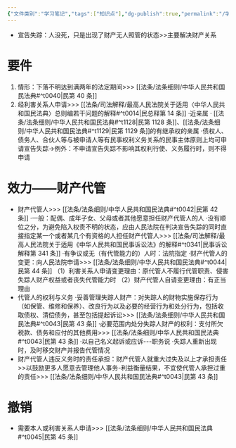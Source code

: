 ```yaml
---
{"文件类别":"学习笔记","tags":["知识点"],"dg-publish":true,"permalink":"/学习笔记/知识点cheese/宣告失踪/","dgPassFrontmatter":true,"created":"2024-07-04T13:27:01.891+08:00","updated":"2024-09-18T18:16:44.589+08:00"}
---
```


- 宣告失踪：人没死，只是出现了财产无人照管的状态>>主要解决财产关系

# 要件
1. 情形：下落不明达到满两年的法定期间>>> [[法条/法条细则/中华人民共和国民法典#^t0040\|民第 40 条]]
2. 经利害关系人申请>>> [[法条/司法解释/最高人民法院关于适用〈中华人民共和国民法典〉总则编若干问题的解释#^t0014\|民总释第 14 条]]
·近亲属
· [[法条/法条细则/中华人民共和国民法典#^t1128\|民第 1128 条]]、[[法条/法条细则/中华人民共和国民法典#^t1129\|民第 1129 条]]的有继承权的亲属
·债权人、债务人、合伙人等与被申请人等有民事权利义务关系的民事主体原则上均可申请宣告失踪→例外：不申请宣告失踪不影响其权利行使、义务履行时，则不得申请
# 效力——财产代管
- 财产代管人>>> [[法条/法条细则/中华人民共和国民法典#^t0042\|民第 42 条]]
·一般：配偶、成年子女、父母或者其他愿意担任财产代管人的人
·没有顺位之分，为避免陷入权责不明的状态，应由人民法院在判决宣告失踪的同时直接指定某一个或者某几个有资格的人担任财产代管人>>> [[法条/司法解释/最高人民法院关于适用《中华人民共和国民事诉讼法》的解释#^t0341\|民事诉讼解释第 341 条]]
·有争议或无（有代管能力的）人时：法院指定
·财产代管人的变更：向人民法院申请>>> [[法条/法条细则/中华人民共和国民法典#^t0044\|民第 44 条]]
（1）利害关系人申请变更理由：原代管人不履行代管职责、侵害失踪人财产权益或者丧失代管能力时
（2）财产代管人自请变更理由：有正当理由
- 代管人的权利与义务
·妥善管理失踪人财产：对失踪人的财物实施保存行为（如保管、维修和保养）、改良行为以及必要的经营行为和处分行为，包括收取债权、清偿债务，甚至包括提起诉讼>>> [[法条/法条细则/中华人民共和国民法典#^t0043\|民第 43 条]]
·必要范围内处分失踪人财产的权利：支付所欠税款、债务和应付的其他费用>>> [[法条/法条细则/中华人民共和国民法典#^t0043\|民第 43 条]]
·以自己名义起诉或应诉---职务说
·失踪人重新出现时，及时移交财产并报告代管情况
- 财产代管人违反义务时的责任承担：财产代管人就重大过失及以上才承担责任>>以鼓励更多人愿意去管理他人事务-利益衡量结果，不宜使代管人承担过重的责任>>> [[法条/法条细则/中华人民共和国民法典#^t0043\|民第 43 条]]
# 撤销
- 需要本人或利害关系人申请>>> [[法条/法条细则/中华人民共和国民法典#^t0045\|民第 45 条]]